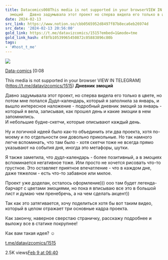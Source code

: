 ```yaml
---
title: Datacomics008This media is not supported in your browserVIEW IN TELEGRAMДневник
  эмоций   Давно задумывала этот проект но сперва видела его только в цв
date: 2024-02-13
src_link: https://www.notion.so/cbb0565952d8497f87b8eca6eb26974d
src_date: '2024-02-13 20:56:00'
gold_link: https://t.me/datavizcomics/1515?embed=1&mode=tme
gold_link_hash: 4f8fb10539965450872c05883896c80b
tags:
- '#host_t_me'
---
```




[*![](https://cdn4.cdn-telegram.org/file/ZYrUawaBV9xMsxbpRiA0Lxtn-fvEnGKGrXDCbOsObmSZLllwcLxGlwZ27Yyl5K9oaqQyoGZjb491_exHYLNclBnIT-UHgwzxShVioT6GFiZKULXgZKgfM0VgeBljLPYBzqZznRTL4OYvxnkqclpYUEBCISQSqsEYmZQ7RGlSUBNlR55tgLVtd0eyPFLmgLPkAhMcPnHprXaNMJ70LfHJUg8U6wrc92OzHQaPzA9oQsT0HRpcH_1_U0G8IZx7IIDkIWaqYFCGLrpIzelJDEhJNw7Bu3RweMbXKhVPEqZoEVMvRvJzPf-j0vau7mlG4KUsKhpEigRsavCoq0t3m5TtOw.jpg)*](https://t.me/datavizcomics)



[Data-comics](https://t.me/datavizcomics)
[0:08


This media is not supported in your browser
VIEW IN TELEGRAM](https://t.me/datavizcomics/1515)
**Дневник эмоций**   
  
Давно задумывала этот проект, но сперва видела его только в цвете, но потом мне попался Дудл-календарь, который я заполнила за январь, и вышло интересное наложение - подробный дневник эмоций за январь - который я вела, записывая, как прошел день и какие эмоции в нем запомнились.   
И небольшие будне-скетчи, которые описывают каждый день.  
  
Ну и логичной идеей было как-то объединить эти два проекта, хотя по-моему и по отдельности они довольно прикольные. Но так намного легче вспоминать, что там было - хотя скетчи тоже не всегда прямо указывают на события дня, иногда это метафоры, шутки.  
  
Я также заметила, что дудл-календарь - более позитивный, а в эмоциях вспоминается негативное тоже. Или просто не хочется рисовать что-то грустное. Это оставляет приятное впечатление - что в каждом дне, даже тяжелом - есть что-то забавное или милое.   
  
Проект уже доделан, осталось оформление))) ооо там будет легенда-барчарт с цветами эмоциями, но пока я вписываю все это в большой лист и думаю чем пренебречь, а на чем сделать акцент))  
  
Так как это затягивается, хочу поделиться хотя бы вот таким видео, который в целом отражает три основные кадра проекта.   
  
Как закончу, наверное сверстаю страничку, расскажу подробнее и выложу все в статике покрупнее!  
  
Как вам такая идея? ***☺️***

[t.me/datavizcomics/1515](https://t.me/datavizcomics/1515)

2.5K views[Feb 9 at 06:40](https://t.me/datavizcomics/1515)